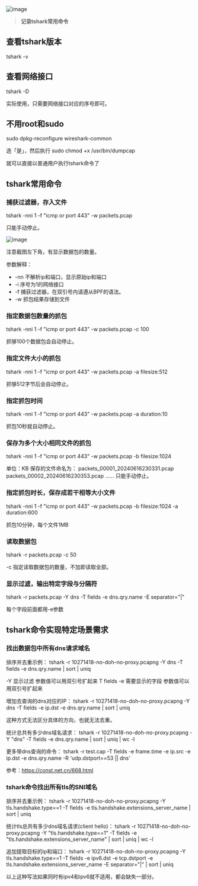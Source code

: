 ![image](https://github.com/user-attachments/assets/e3ea6ef6-3bc8-4877-8e0a-704e7a87104e)

> **记录tshark常用命令**

## 查看tshark版本
tshark -v

## 查看网络接口
tshark -D

实际使用，只需要网络接口对应的序号即可。

## 不用root和sudo
sudo dpkg-reconfigure wireshark-common

选「是」，然后执行
sudo chmod +x /usr/bin/dumpcap

就可以直接以普通用户执行tshark命令了

## tshark常用命令
### 捕获过滤器，存入文件
tshark -nni 1 -f "icmp or port 443" -w packets.pcap

只能手动停止。

![image](https://github.com/user-attachments/assets/a206c4fb-6e09-4ebe-b689-9e398bc67e0c)

注意截图左下角，有显示数据包的数量。

参数解释：

- -nn 不解析ip和端口，显示原始ip和端口
- -i 序号为1的网络接口
- -f 捕获过滤器，在双引号内请遵从BPF的语法。
- -w 抓包结果存储到文件

### 指定数据包数量的抓包
tshark -nni 1 -f "icmp or port 443" -w packets.pcap -c 100

抓够100个数据包会自动停止。

### 指定文件大小的抓包
tshark -nni 1 -f "icmp or port 443" -w packets.pcap -a filesize:512

抓够512字节后会自动停止。

### 指定抓包时间
tshark -nni 1 -f "icmp or port 443" -w packets.pcap -a duration:10

抓包10秒就自动停止。

### 保存为多个大小相同文件的抓包
tshark -nni 1 -f "icmp or port 443" -w packets.pcap -b filesize:1024

单位：KB
保存的文件命名为： 
packets_00001_20240616230331.pcap 
packets_00002_20240616230353.pcap
......
只能手动停止。

### 指定抓包时长，保存成若干相等大小文件
tshark -nni 1 -f "icmp or port 443" -w packets.pcap -b filesize:1024 -a duration:600

抓包10分钟，每个文件1MB

### 读取数据包
tshark -r packets.pcap -c 50

-c 指定读取数据包的数量，不加即读取全部。

### 显示过滤，输出特定字段与分隔符
tshark -r packets.pcap -Y dns -T fields -e dns.qry.name -E separator="|"

每个字段前面都用-e参数

## tshark命令实现特定场景需求

### 找出数据包中所有dns请求域名

排序并去重示例：
tshark -r 10271418-no-doh-no-proxy.pcapng -Y dns -T fields -e dns.qry.name | sort | uniq

-Y 显示过滤 参数值可以用双引号扩起来
T fields -e 需要显示的字段 参数值可以用双引号扩起来

增加去查询的dns对应的IP：
tshark -r 10271418-no-doh-no-proxy.pcapng -Y dns -T fields -e ip.dst -e dns.qry.name | sort | uniq

这种方式无法区分具体的方向，也就无法去重。

统计总共有多少dns域名请求：
tshark -r 10271418-no-doh-no-proxy.pcapng -Y "dns" -T fields -e dns.qry.name | sort | uniq | wc -l

更多带dns查询的命令：
tshark -r test.cap -T fields -e frame.time -e ip.src -e ip.dst -e dns.qry.name -R 'udp.dstport==53 || dns'

参考：https://const.net.cn/668.html

### tshark命令找出所有tls的SNI域名

排序并去重示例：
tshark -r 10271418-no-doh-no-proxy.pcapng -Y tls.handshake.type==1 -T fields  -e tls.handshake.extensions_server_name | sort | uniq

统计tls总共有多少dns域名请求(client hello)：
tshark -r 10271418-no-doh-no-proxy.pcapng -Y "tls.handshake.type==1" -T fields  -e "tls.handshake.extensions_server_name" | sort | uniq | wc -l

追加提取目标的ip和端口：
tshark -r 10271418-no-doh-no-proxy.pcapng -Y tls.handshake.type==1 -T fields  -e ipv6.dst -e tcp.dstport -e tls.handshake.extensions_server_name -E separator="|"  | sort | uniq

以上这种写法如果同时有ipv4和ipv6就不适用，都会缺失一部分。